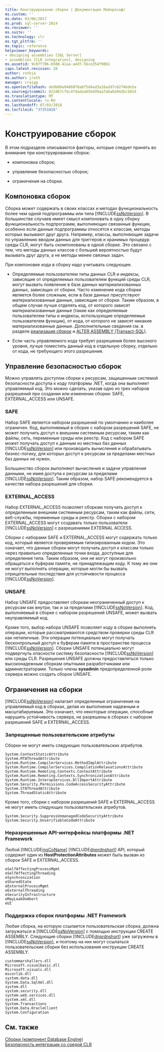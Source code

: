 ```yaml
---
title: Конструирование сборок | Документация Майкрософт
ms.custom: ''
ms.date: 03/06/2017
ms.prod: sql-server-2014
ms.reviewer: ''
ms.suite: ''
ms.technology: clr
ms.tgt_pltfrm: ''
ms.topic: reference
helpviewer_keywords:
- designing assemblies [SQL Server]
- assemblies [CLR integration], designing
ms.assetid: 9c07f706-6508-41aa-a4d7-56ce354f9061
caps.latest.revision: 28
author: rothja
ms.author: jroth
manager: craigg
ms.openlocfilehash: de9b80a9406078a6f5d4ad3a16add7c02f4bde5a
ms.sourcegitcommit: 022d67cfbc4fdadaa65b499aa7a6a8a942bc502d
ms.translationtype: MT
ms.contentlocale: ru-RU
ms.lasthandoff: 07/03/2018
ms.locfileid: "37351026"
---
```

# <a name="designing-assemblies"></a>Конструирование сборок
  В этом подразделе описываются факторы, которые следует принять во внимание при конструировании сборок:  
  
-   компоновка сборок;  
  
-   управление безопасностью сборок;  
  
-   ограничения на сборки.  
  
## <a name="packaging-assemblies"></a>Компоновка сборок  
 Сборка может содержать в своих классах и методах функциональность более чем одной подпрограммы или типа [!INCLUDE[ssNoVersion](../../../includes/ssnoversion-md.md)]. В большинстве случаев имеет смысл компоновать в одну сборку функциональность подпрограмм, выполняющих связанные функции, особенно если данные подпрограммы относятся к классам, методы которых вызывают друг друга. Например, классы, выполняющие задачи по управлению вводом данных для триггеров и хранимых процедур среды CLR, могут быть скомпонованы в одной сборке. Это связано с тем, что методы данных классов с большей вероятностью будут вызывать друг друга, а не методы менее связных задач.  
  
 При компоновке кода в сборку надо учитывать следующее.  
  
-   Определяемые пользователем типы данных CLR и индексы, зависящие от определяемых пользователем функций среды CLR, могут вызвать появление в базе данных материализованных данных, зависящих от сборки. Часто изменение кода сборки является более сложным, если в базе данных присутствуют материализованные данные, зависящие от сборки. Таким образом, в общем случае лучше отделять код, от которого зависят материализованные данные (такие как определяемые пользователем типы и индексы, использующие определяемые пользователем функции), от кода, от которого не зависят никакие материализованные данные. Дополнительные сведения см. в разделе [реализация сборок](assemblies-implementing.md) и [ALTER ASSEMBLY &#40;Transact-SQL&#41;](/sql/t-sql/statements/alter-assembly-transact-sql).  
  
-   Если часть управляемого кода требует разрешения более высокого уровня, лучше поместить данный код в отдельную сборку, отдельно от кода, не требующего этого разрешения.  
  
## <a name="managing-assembly-security"></a>Управление безопасностью сборок  
 Можно управлять доступом сборки к ресурсам, защищенным системой безопасности доступа к коду платформы .NET, когда она выполняет управляемый код. Это можно сделать, указав одно из трех наборов разрешений при создании или изменении сборки: SAFE, EXTERNAL_ACCESS или UNSAFE.  
  
### <a name="safe"></a>SAFE  
 Набор SAFE является набором разрешений по умолчанию и наиболее ограничен. Код, выполняемый в сборке с набором разрешений SAFE, не может получить доступ к внешним системным ресурсам, таким как файлы, сеть, переменные среды или реестр. Код с набором SAFE может получать доступ к данным из местных баз данных [!INCLUDE[ssNoVersion](../../../includes/ssnoversion-md.md)] или производить вычисления и обрабатывать бизнес-логику, для которых доступ к ресурсам за пределами местных баз данных не нужен.  
  
 Большинство сборок выполняют вычисления и задачи управления данными, не имея доступа к ресурсам за пределами [!INCLUDE[ssNoVersion](../../../includes/ssnoversion-md.md)]. Таким образом, набор SAFE рекомендуется в качестве набора разрешений для сборки.  
  
### <a name="externalaccess"></a>EXTERNAL_ACCESS  
 Набор EXTERNAL_ACCESS позволяет сборкам получать доступ к определенным внешним системным ресурсам, таким как файлы, сети, веб-службы, переменные среды и реестр. Сборки с набором EXTERNAL_ACCESS могут создавать только пользователи [!INCLUDE[ssNoVersion](../../../includes/ssnoversion-md.md)] с разрешениями EXTERNAL ACCESS.  
  
 Сборки с наборами SAFE и EXTERNAL_ACCESS могут содержать только код, который является проверяемым типизированным кодом. Это означает, что данные сборки могут получать доступ к классам только через правильно определенные точки входа, доступные для определения типа. Таким образом, они не могут произвольно обращаться к буферам памяти, не принадлежащим коду. К тому же они не могут выполнять операции, которые могли бы вызвать отрицательные последствия для устойчивости процесса [!INCLUDE[ssNoVersion](../../../includes/ssnoversion-md.md)].  
  
### <a name="unsafe"></a>UNSAFE  
 Набор UNSAFE предоставляет сборкам неограниченный доступ к ресурсам как внутри, так и за пределами [!INCLUDE[ssNoVersion](../../../includes/ssnoversion-md.md)]. Код, выполняемый в сборке с набором разрешений UNSAFE, может вызвать неуправляемый код.  
  
 Кроме того, выбор набора UNSAFE позволяет коду в сборке выполнять операции, которые рассматриваются средством проверки среды CLR как нетипичные. Эти операции потенциально могут получать бесконтрольный доступ к буферам памяти в пространстве процесса [!INCLUDE[ssNoVersion](../../../includes/ssnoversion-md.md)]. Сборки UNSAFE потенциально могут подвергнуть опасности систему безопасности [!INCLUDE[ssNoVersion](../../../includes/ssnoversion-md.md)] или среды CLR. Разрешения UNSAFE должны предоставляться только высоконадежным сборкам опытными разработчиками или администраторами. Только члены **sysadmin** предопределенной роли сервера можно создать сборок UNSAFE.  
  
## <a name="restrictions-on-assemblies"></a>Ограничения на сборки  
 [!INCLUDE[ssNoVersion](../../../includes/ssnoversion-md.md)] налагает определенные ограничения на управляемый код в сборках, делая их выполнение надежным и масштабируемым. Это означает, что некоторые операции, способные нарушить устойчивость сервера, не разрешены в сборках с набором разрешений SAFE и EXTERNAL_ACCESS.  
  
### <a name="disallowed-custom-attributes"></a>Запрещенные пользовательские атрибуты  
 Сборки не могут иметь следующих пользовательских атрибутов.  
  
```  
System.ContextStaticAttribute  
System.MTAThreadAttribute  
System.Runtime.CompilerServices.MethodImplAttribute  
System.Runtime.CompilerServices.CompilationRelaxationsAttribute  
System.Runtime.Remoting.Contexts.ContextAttribute  
System.Runtime.Remoting.Contexts.SynchronizationAttribute  
System.Runtime.InteropServices.DllImportAttribute   
System.Security.Permissions.CodeAccessSecurityAttribute  
System.STAThreadAttribute  
System.ThreadStaticAttribute  
```  
  
 Кроме того, сборки с набором разрешений SAFE и EXTERNAL_ACCESS не могут иметь следующих пользовательских атрибутов.  
  
```  
System.Security.SuppressUnmanagedCodeSecurityAttribute  
System.Security.UnverifiableCodeAttribute  
```  
  
### <a name="disallowed-net-framework-apis"></a>Неразрешенные API-интерфейсы платформы .NET Framework  
 Любой [!INCLUDE[msCoName](../../../includes/msconame-md.md)] [!INCLUDE[dnprdnshort](../../../includes/dnprdnshort-md.md)] API, который содержит один из **HostProtectionAttributes** может быть вызван из сборок SAFE и EXTERNAL_ACCESS.  
  
```  
eSelfAffectingProcessMgmt  
eSelfAffectingThreading  
eSynchronization  
eSharedState   
eExternalProcessMgmt  
eExternalThreading  
eSecurityInfrastructure  
eMayLeakOnAbort  
eUI  
```  
  
### <a name="supported-net-framework-assemblies"></a>Поддержка сборок платформы .NET Framework  
 Любая сборка, на которую ссылается пользовательская сборка, должна загружаться в [!INCLUDE[ssNoVersion](../../../includes/ssnoversion-md.md)] с помощью инструкции CREATE ASSEMBLY. Следующие сборки [!INCLUDE[dnprdnshort](../../../includes/dnprdnshort-md.md)] уже загружены в [!INCLUDE[ssNoVersion](../../../includes/ssnoversion-md.md)], и поэтому на них могут ссылаться пользовательские сборки без использования инструкции CREATE ASSEMBLY.  
  
```  
custommarshallers.dll  
Microsoft.visualbasic.dll  
Microsoft.visualc.dll  
mscorlib.dll  
system.data.dll  
System.Data.SqlXml.dll  
system.dll  
system.security.dll  
system.web.services.dll  
system.xml.dll  
System.Transactions  
System.Data.OracleClient  
System.Configuration  
```  
  
## <a name="see-also"></a>См. также  
 [Сборки &#40;компонент Database Engine&#41;](../../relational-databases/clr-integration/assemblies-database-engine.md)   
 [Безопасность интеграции со средой CLR](security/clr-integration-security.md)  
  
  
